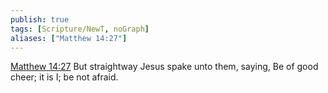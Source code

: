 ```yaml
---
publish: true
tags: [Scripture/NewT, noGraph]
aliases: ["Matthew 14:27"]
---
```

[Matthew 14:27](https://churchofjesuschrist.org/study/scriptures/nt/matt/14?lang=eng&id=p27#p27) But straightway Jesus spake unto them, saying, Be of good cheer; it is I; be not afraid.
